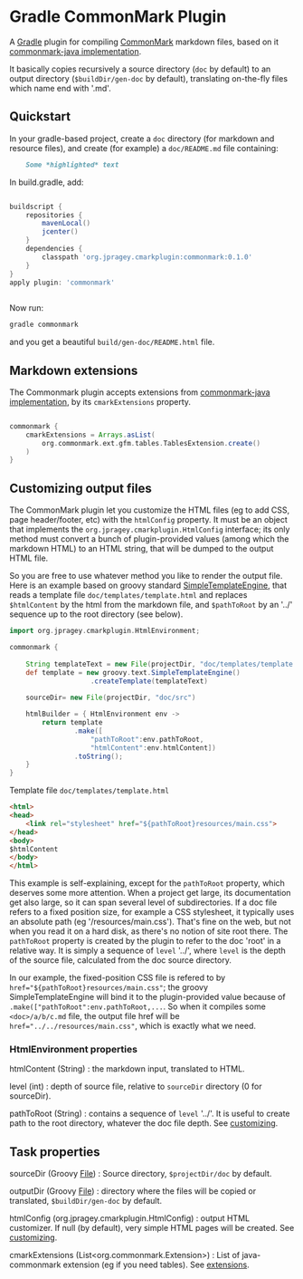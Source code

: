 # Gradle CommonMark Plugin

A [Gradle](https://gradle.org) plugin for compiling [CommonMark](http://commonmark.org) markdown files, based on it [commonmark-java implementation][commonmark-java-implementation].

It basically copies recursively a source directory (`doc` by default) to an output directory (`$buildDir/gen-doc` by default), translating 
on-the-fly files which name end with '.md'.

## Quickstart

In your gradle-based project, create a `doc` directory (for markdown and resource files), and create (for example) a `doc/README.md` 
file containing:  

``` Markdown
    Some *highlighted* text
```

In build.gradle, add:

``` groovy

buildscript {
    repositories {
        mavenLocal()
        jcenter()
    }
    dependencies {
        classpath 'org.jpragey.cmarkplugin:commonmark:0.1.0'
    }
}
apply plugin: 'commonmark'
 
```

Now run:

``` bash
gradle commonmark
```

and you get a beautiful `build/gen-doc/README.html` file. 

## <a name="extensions" id="extensions"></a>Markdown extensions

The Commonmark plugin accepts extensions from [commonmark-java implementation](https://github.com/atlassian/commonmark-java#extensions), 
by its `cmarkExtensions` property.
 

``` groovy

commonmark {
    cmarkExtensions = Arrays.asList(
        org.commonmark.ext.gfm.tables.TablesExtension.create()
    )
}
```

## <a name="customizing"></a>Customizing output files 

The CommonMark plugin let you customize the HTML files (eg to add CSS, page header/footer, etc)
with the `htmlConfig` property. It must be an object that implements the `org.jpragey.cmarkplugin.HtmlConfig`
interface; its only method must convert a bunch of plugin-provided values (among which the markdown HTML)
to an HTML string, that will be dumped to the output HTML file.

So you are free to use whatever method you like to render the output file. Here is an example based on groovy
standard [SimpleTemplateEngine](http://docs.groovy-lang.org/latest/html/api/groovy/text/SimpleTemplateEngine.html), 
that reads a template file `doc/templates/template.html`
and replaces `$htmlContent` by the html from the markdown file, and `$pathToRoot` by an '../' sequence 
up to the root directory (see below).  

``` groovy
import org.jpragey.cmarkplugin.HtmlEnvironment;

commonmark {
    
    String templateText = new File(projectDir, "doc/templates/template.html").text;
    def template = new groovy.text.SimpleTemplateEngine()
                    .createTemplate(templateText)
    
    sourceDir= new File(projectDir, "doc/src")

    htmlBuilder = { HtmlEnvironment env ->
        return template
                .make([
                    "pathToRoot":env.pathToRoot,
                    "htmlContent":env.htmlContent])
                .toString();
    }
}
```
Template file `doc/templates/template.html`

``` html
<html>
<head>
    <link rel="stylesheet" href="${pathToRoot}resources/main.css">
</head>
<body>
$htmlContent
</body>
</html>
```

This example is self-explaining, except for the `pathToRoot` property, which deserves some more attention.
When a project get large, its documentation get also large, so it can span several level of subdirectories.
If a doc file refers to a fixed position size, for example a CSS stylesheet, it typically uses an absolute
path (eg '/resources/main.css'). That's fine on the web, but not when you read it on a hard disk, as there's 
no notion of site root there.
The `pathToRoot` property is created by the plugin to refer to the doc 'root' in a relative way. It is simply
a sequence of `level` '../', where `level` is the depth of the source file, calculated from the doc source directory.

In our example, the fixed-position CSS file is refered to by `href="${pathToRoot}resources/main.css"`; 
the groovy SimpleTemplateEngine will bind it to the plugin-provided value because of `.make(["pathToRoot":env.pathToRoot,...`.
So when it compiles some `<doc>/a/b/c.md` file, the output file href will be `href="../../resources/main.css"`,
which is exactly what we need. 

### HtmlEnvironment properties

htmlContent (String)
: the markdown input, translated to HTML.

level (int)
: depth of source file, relative to `sourceDir` directory (0 for sourceDir).

pathToRoot (String)
: contains a sequence of `level` '../'. It is useful to create path to the root directory, whatever the doc file depth.
See [customizing](#customiSzing).   



## Task properties
sourceDir (Groovy [File](http://docs.groovy-lang.org/latest/html/groovy-jdk/java/io/File.html))
: Source directory, `$projectDir/doc` by default.

outputDir (Groovy [File](http://docs.groovy-lang.org/latest/html/groovy-jdk/java/io/File.html))
: directory where the files will be copied or translated, `$buildDir/gen-doc` by default. 

htmlConfig (org.jpragey.cmarkplugin.HtmlConfig)
: output HTML customizer. If null (by default), very simple HTML pages will be created. See [customizing](#customizing).

cmarkExtensions (List<org.commonmark.Extension>)
: List of java-commonmark extension (eg if you need tables). See [extensions](#extensions).



[commonmark-java-implementation]: https://github.com/atlassian/commonmark-java
[groovy.text.SimpleTemplateEngine]: http://docs.groovy-lang.org/latest/html/api/groovy/text/SimpleTemplateEngine.html
